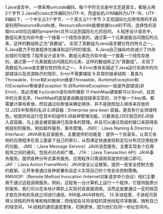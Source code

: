 1.java语言中，一律采用unicode编码，每个字符无论是中文还是英文，都是占用2个字节
2.Java的class文件编码为UTF-8，而虚拟机JVM编码为UTF-16，UTF-8编码下，一个中文占3个字节，一个英文占1个字节
3.实现国际化应用常用的手段是利用ResourceBundle类，ResourceBundle能够依据local的不同，选择性的读取local对应后缀的properties文件以达到国际化化的目的。
4.程序设计语言中，数组元素在内存中是一个接着一个线性存放的，通过第一个元素就能访问随后的元素，这样的数组称之为“真数组”。
  实现了真数组为Java语言健壮性的特点之一。
5.Java致力于检查程序在编译和运行时的错误。
6.Java自己操纵内存减少了内存出错的可能性
7.程序设计语言中，数组元素在内存中是一个接着一个线性存放的，通过第一个元素就能访问随后的元素，这样的数组称之为“真数组”。
  实现了真数组为Java语言健壮性的特点之一。
8.Error类体系描述了Java运行系统中的内部错误以及资源耗尽的情形，Error不需要捕捉
9.异常的继承结构：基类为Throwable，Error和Exception继承Throwable，RuntimeException和IOException等继承Exception
10.非RuntimeException一般是外部错误(非Error)，其必须被 try{}catch语句块所捕获
11.HashMap键值都可以为null，且其中的元素无序，HashMap的底层是由数组加链表实现的，对于每一个key值，都需要计算哈希值，然后通过哈希值来确定顺序，并不是按照加入顺序来存放的
12.J2EE中常用的名词
EJB容器：Enterprise java bean 容器。更具有行业领域特色。他提供给运行在其中的组件EJB各种管理功能。只要满足J2EE规范的EJB放入该容器，马上就会被容器进行高效率的管理。并且可以通过现成的接口来获得系统级别的服务。例如邮件服务、事务管理。
JNDI：（Java Naming & Directory Interface）JAVA命名目录服务。主要提供的功能是：提供一个目录系，让其它各地的应用程序在其上面留下自己的索引，从而满足快速查找和定位分布式应用程序的功能。
JMS：（Java Message Service）JAVA消息服务。主要实现各个应用程序之间的通讯。包括点对点和广播。
JTA：（Java Transaction API）JAVA事务服务。提供各种分布式事务服务。应用程序只需调用其提供的接口即可。
JAF：（Java Action FrameWork）JAVA安全认证框架。提供一些安全控制方面的框架。让开发者通过各种部署和自定义实现自己的个性安全控制策略。
RMI/IIOP:（Remote Method Invocation /internet对象请求中介协议）他们主要用于通过远程调用服务。例如，远程有一台计算机上运行一个程序，它提供股票分析服务，我们可以在本地计算机上实现对其直接调用。当然这是要通过一定的规范才能在异构的系统之间进行通信。RMI是JAVA特有的。
13.多进程里，子进程可获得父进程的所有堆和栈的数据；而线程会与同进程的其他线程共享数据，拥有自己的栈空间。
14.线程的通信速度更快，切换更快，因为他们在同一地址空间内。


  


